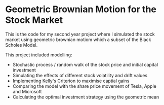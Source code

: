 # Geometric Brownian Motion for the Stock Market
This is the code for my second year project where I simulated the stock market using geometric brownian motiom which a subset of the Black Scholes Model.

This project included modelling:

- Stochastic process / random walk of the stock price and initial capital investment
- Simulating the effects of different stock volatility and drift values
- Implementing Kelly's Criterion to maximise captial gains
- Comparing the model with the share price movement of Tesla, Apple and Microsoft
- Calculating the optimal investment strategy using the geometric mean
